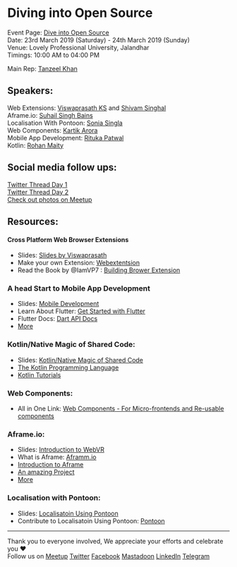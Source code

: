 # Diving into Open Source

Event Page: [Dive into Open Source](https://www.meetup.com/MozillaPunjab/events/259558086/)   
Date: 23rd March 2019 (Saturday) - 24th March 2019 (Sunday)  
Venue: Lovely Professional University, Jalandhar  
Timings: 10:00 AM to 04:00 PM

Main Rep: [Tanzeel Khan](https://mozillians.org/en-US/u/tanzeelkhan/)

## Speakers:  
 Web Extensions: [Viswaprasath KS](https://mozillians.org/en-US/u/SHIHAN.VISWA/) and [Shivam Singhal](https://mozillians.org/en-US/u/championshuttler/)   
 Aframe.io: [Suhail Singh Bains](https://mozillians.org/en-US/u/suhailsinghbains/)  
 Localisation With Pontoon: [Sonia Singla](https://mozillians.org/en-US/u/soniasingla/)   
 Web Components: [Kartik Arora](https://www.linkedin.com/in/karx01/)   
 Mobile App Development: [Rituka Patwal](https://www.linkedin.com/in/ORePoala/)   
 Kotlin: [Rohan Maity](https://www.linkedin.com/in/thelimitbreaker/)   


## Social media follow ups: 
[Twitter Thread Day 1](https://twitter.com/MozPunjab/status/1109997747250364417)   
[Twitter Thread Day 2](https://twitter.com/MozPunjab/status/1109433411473735686)  
[Check out photos on Meetup](https://www.meetup.com/MozillaPunjab/events/259558086/)   

## Resources:
#### Cross Platform Web Browser Extensions
- Slides: [Slides by Viswaprasath](https://www.slideshare.net/VISWAPRASATHKS/gnunify-18)
- Make your own Extension: [Webextentsion](https://webextensions.tech/)
- Read the Book by @IamVP7 : [Building Brower Extension](https://leanpub.com/mozwebext/)

### A head Start to Mobile App Development
- Slides: [Mobile Development](https://docs.google.com/presentation/d/1I_9B3PSVPwRVGKn7YiY6Ff9wvXTxZpbW9JXz8P0kzSw/edit?usp=drivesdk)
- Learn About Flutter: [Get Started with Flutter](https://flutter.dev/)
- Flutter Docs: [Dart API Docs](https://docs.flutter.io/)
- [More](https://github.com/MozillaPunjab/Resources/tree/master/Diving%20Into%20Open%20Source/Flutter_by_ORePoala)

### Kotlin/Native Magic of Shared Code:
- Slides: [Kotlin/Native Magic of Shared Code](https://docs.google.com/presentation/d/1sN43QmAcQG02KNEs6SnPHuW6XCJ_3IohOHP1tYNdq4g/edit#slide=id.p)
- [The Kotlin Programming Language](https://kotlinlang.org/)
- [Kotlin Tutorials](https://kotlinlang.org/docs/tutorials/)

### Web Components:
- All in One Link: [Web Components - For Micro-frontends and Re-usable components](https://karx.github.io/WebComponents/)

### Aframe.io:
- Slides: [Introduction to WebVR](https://docs.google.com/presentation/d/1vRfsblR__UBDNoOIJw1yyF5twfhBw4-XtPB_TbtpKL0/edit?usp=sharing)
- What is Aframe: [Aframm.io](https://aframe.io/)
- [Introduction to Aframe](https://aframe.io/docs/0.9.0/introduction/)
- [An amazing Project](https://jeromeetienne.github.io/AR.js/three.js/examples/mobile-performance.html)
- [More](https://github.com/MozillaPunjab/Resources/tree/master/Diving%20Into%20Open%20Source/WebVR_by_suhailsinghbains)

### Localisation with Pontoon:
- Slides: [Localisatoin Using Pontoon](https://docs.google.com/presentation/d/1Xfvbia4_XJYyroUxiJNsEhx9gWfK-csIf5-1gqHTh_g/edit)
- Contribute to Localisatoin Using Pontoon: [Pontoon](http://pontoon.mozilla.org/)

---
Thank you to everyone involved, We appreciate your efforts and celebrate you :hearts:   
Follow us on 
[Meetup](https://www.meetup.com/MozillaPunjab/) 
[Twitter](https://twitter.com/MozPunjab) 
[Facebook](https://www.facebook.com/MozillaPunjab/) 
[Mastadoon](https://mastodon.social/@MozPunjab) 
[LinkedIn](https://www.linkedin.com/company/mozilla-punjab/) 
[Telegram](https://t.me/mozillapunjab)

